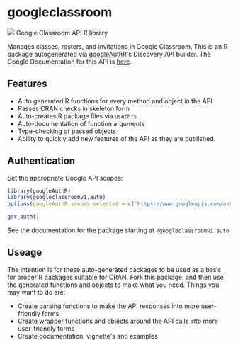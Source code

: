 # googleclassroom
![](http://www.google.com/images/icons/product/search-32.gif)
Google Classroom API R library

Manages classes, rosters, and invitations in Google Classroom.
This is an R package autogenerated via [googleAuthR](http://code.markedmondson.me/googleAuthR)'s Discovery API builder. 
The Google Documentation for this API is [here](https://developers.google.com/classroom/).

## Features 
 * Auto generated R functions for every method and object in the API
 * Passes CRAN checks in skeleton form
 * Auto-creates R package files via `usethis`
 * Auto-documentation of function arguments
 * Type-checking of passed objects
 * Ability to quickly add new features of the API as they are published.

## Authentication
Set the appropriate Google API scopes:

```r
library(googleAuthR)
library(googleclassroomv1.auto)
options(googleAuthR.scopes.selected = c('https://www.googleapis.com/auth/classroom.push-notifications', 'https://www.googleapis.com/auth/classroom.rosters', 'https://www.googleapis.com/auth/classroom.topics', 'https://www.googleapis.com/auth/classroom.topics.readonly', 'https://www.googleapis.com/auth/classroom.student-submissions.students.readonly', 'https://www.googleapis.com/auth/classroom.guardianlinks.students.readonly', 'https://www.googleapis.com/auth/classroom.courses', 'https://www.googleapis.com/auth/classroom.courses.readonly', 'https://www.googleapis.com/auth/classroom.announcements', 'https://www.googleapis.com/auth/classroom.profile.photos', 'https://www.googleapis.com/auth/classroom.rosters.readonly', 'https://www.googleapis.com/auth/classroom.announcements.readonly', 'https://www.googleapis.com/auth/classroom.guardianlinks.students', 'https://www.googleapis.com/auth/classroom.student-submissions.me.readonly', 'https://www.googleapis.com/auth/classroom.coursework.students', 'https://www.googleapis.com/auth/classroom.coursework.students.readonly', 'https://www.googleapis.com/auth/classroom.guardianlinks.me.readonly', 'https://www.googleapis.com/auth/classroom.coursework.me.readonly', 'https://www.googleapis.com/auth/classroom.profile.emails', 'https://www.googleapis.com/auth/classroom.coursework.me'))

gar_auth()
```
 See the documentation for the package starting at `?googleclassroomv1.auto`
## Useage
The intention is for these auto-generated packages to be used as a basis for proper R packages suitable for CRAN.
Fork this package, and then use the generated functions and objects to make what you need.
Things you may want to do are:
* Create parsing functions to make the API responses into more user-friendly forms
* Create wrapper functions and objects around the API calls into more user-friendly forms
* Create documentation, vignette's and examples

